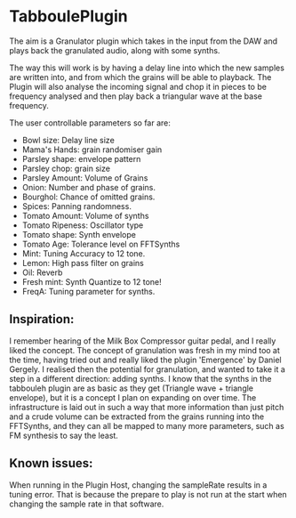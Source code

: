 # TabboulePlugin

The aim is a Granulator plugin which takes in the input from the DAW and plays
back the granulated audio, along with some synths.

The way this will work is by having a delay line into which the new samples
are written into, and from which the grains will be able to playback.
The Plugin will also analyse the incoming signal and chop it in pieces to be
frequency analysed and then play back a triangular wave at the base frequency.

The user controllable parameters so far are:
* Bowl size: Delay line size
* Mama's Hands: grain randomiser gain
* Parsley shape: envelope pattern
* Parsley chop: grain size
* Parsley Amount: Volume of Grains
* Onion: Number and phase of grains.
* Bourghol: Chance of omitted grains.
* Spices: Panning randomness.
* Tomato Amount: Volume of synths
* Tomato Ripeness: Oscillator type
* Tomato shape: Synth envelope
* Tomato Age: Tolerance level on FFTSynths
* Mint: Tuning Accuracy to 12 tone.
* Lemon: High pass filter on grains
* Oil: Reverb
* Fresh mint: Synth Quantize to 12 tone!
* FreqA: Tuning parameter for synths.


## Inspiration:

I remember hearing of the Milk Box Compressor guitar pedal, and I really liked
the concept. The concept of granulation was fresh in my mind too at the time,
having tried out and really liked the plugin 'Emergence' by Daniel Gergely.
I realised then the potential for granulation, and wanted to take it a step in
a different direction: adding synths.
I know that the synths in the tabbouleh plugin are as basic as they get
(Triangle wave + triangle envelope), but it is a concept I plan on expanding
on over time. The infrastructure is laid out in such a way that more
information than just pitch and a crude volume can be extracted from the
grains running into the FFTSynths, and they can all be mapped to many more
parameters, such as FM synthesis to say the least.

## Known issues:

When running in the Plugin Host, changing the sampleRate results in a tuning
error. That is because the prepare to play is not run at the start when
changing the sample rate in that software.
